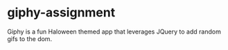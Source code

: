 # giphy-assignment
Giphy is a fun Haloween themed app that leverages JQuery to add random gifs to the dom.
